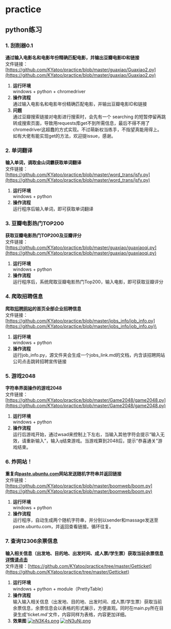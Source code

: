 # practice
## python练习  

### 1. 刮削器0.1  
**通过输入电影名和电影年份精确匹配电影，并输出豆瓣电影ID和链接**  
文件链接：[https://github.com/KYatoo/practice/blob/master/guaxiao/Guaxiao2.py](https://github.com/KYatoo/practice/blob/master/guaxiao/Guaxiao2.py)
1. **运行环境**  
windows + python + chromedriver  
2. **操作流程**  
通过输入电影名和电影年份精确匹配电影，并输出豆瓣电影ID和链接  
3. **问题**  
通过豆瓣搜索链接对电影进行搜索时，会先有一个 searching 的短暂停留再跳转成搜索页面，导致用requests库get不到所需信息，最后不得不用了chromedriver这超蠢的方式实现。不过萌新权当练手，不指望真能用得上。如有大佬有能实现get的方法，欢迎提issue，感谢。  

### 2. 单词翻译
**输入单词，调取金山词霸获取单词翻译**  
文件链接：[https://github.com/KYatoo/practice/blob/master/word_trans/jsfy.py](https://github.com/KYatoo/practice/blob/master/word_trans/jsfy.py)
1. **运行环境**  
windows + python
2. **操作流程**  
运行程序后输入单词，即可获取单词翻译  

### 3. 豆瓣电影热门TOP200
**获取豆瓣电影热门TOP200及豆瓣评分**  
文件链接：[https://github.com/KYatoo/practice/blob/master/guaxiao/guaxiaoqi.py](https://github.com/KYatoo/practice/blob/master/guaxiao/guaxiaoqi.py)  
1. **运行环境**  
windows + python
2. **操作流程**  
运行程序后，系统爬取豆瓣电影热门Top200，输入电影，即可获取豆瓣评分 

### 4. 爬取招聘信息
**爬取[招聘网站](http://www.yingjiesheng.com/)的首页全部企业招聘信息**\
文件链接：[https://github.com/KYatoo/practice/blob/master/jobs_info/job_info.py](https://github.com/KYatoo/practice/blob/master/jobs_info/job_info.py)\
1. **运行环境**  
windows + python
2. **操作流程**  
运行job_info.py，源文件夹会生成一个jobs_link.md的文档，内含该招聘网站公司点击跳转招聘宣传链接  

### 5. 游戏2048
**字符串界面操作的游戏2048**  
文件链接：[https://github.com/KYatoo/practice/blob/master/Game2048/game2048.py](https://github.com/KYatoo/practice/blob/master/Game2048/game2048.py)  
1. **运行环境**  
windows + python
2. **操作流程**  
运行后游戏开始，通过wsad来控制上下左右，当输入其他字符会提示“输入无效，请重新输入”，输入q结束游戏。当游戏算到2048后，提示“恭喜通关”游戏结束。  

### 6. 炸网站！
**重复向[paste.ubuntu.com](paste.ubuntu.com)网站发送随机字符串并返回链接**  
文件链接：[https://github.com/KYatoo/practice/blob/master/boomweb/boom.py](https://github.com/KYatoo/practice/blob/master/boomweb/boom.py)  
1. **运行环境**  
windows + python
2. **操作流程**  
运行程序，自动生成两个随机字符串，并分别以sender和massage发送至paste.ubuntu.com，并返回查看链接。循环往复。

### 7. 查询12306余票信息
**输入相关信息（出发地、目的地、出发时间、成人票/学生票）获取当前余票信息[详情请点击](https://github.com/KYatoo/practice/blob/master/Getticket/README.md)**  
文件连接：[https://github.com/KYatoo/practice/tree/master/Getticket](https://github.com/KYatoo/practice/tree/master/Getticket)
1. **运行环境**  
windows + python + module（PrettyTable）
2. **操作流程**  
输入输入相关信息（出发地、目的地、出发时间、成人票/学生票）获取当前余票信息，余票信息会以表格的形式展示，方便直观。同时在main.py所在目录生成'ticket.md'文件，内容同样为表格，内容更加详细。
3. **效果图**
[![nN3K4s.png](https://s2.ax1x.com/2019/09/10/nN3K4s.png)](https://imgchr.com/i/nN3K4s)
[![nN3uNj.png](https://s2.ax1x.com/2019/09/10/nN3uNj.png)](https://imgchr.com/i/nN3uNj)

